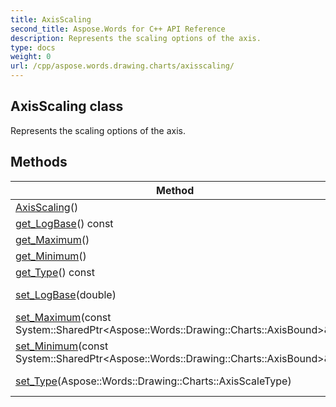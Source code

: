 ```yaml
---
title: AxisScaling
second_title: Aspose.Words for C++ API Reference
description: Represents the scaling options of the axis. 
type: docs
weight: 0
url: /cpp/aspose.words.drawing.charts/axisscaling/
---
```

## AxisScaling class


Represents the scaling options of the axis. 

## Methods

| Method | Description |
| --- | --- |
| [AxisScaling](./axisscaling/)() |  |
| [get_LogBase](./get_logbase/)() const | Gets or sets the logarithmic base for a logarithmic axis.  |
| [get_Maximum](./get_maximum/)() | Gets or sets the maximum value of the axis.  |
| [get_Minimum](./get_minimum/)() | Gets or sets minimum value of the axis.  |
| [get_Type](./get_type/)() const | Gets or sets scaling type of the axis.  |
| [set_LogBase](./set_logbase/)(double) | Setter for Aspose::Words::Drawing::Charts::AxisScaling::get_LogBase.  |
| [set_Maximum](./set_maximum/)(const System::SharedPtr\<Aspose::Words::Drawing::Charts::AxisBound\>\&) | Setter for Aspose::Words::Drawing::Charts::AxisScaling::get_Maximum.  |
| [set_Minimum](./set_minimum/)(const System::SharedPtr\<Aspose::Words::Drawing::Charts::AxisBound\>\&) | Setter for Aspose::Words::Drawing::Charts::AxisScaling::get_Minimum.  |
| [set_Type](./set_type/)(Aspose::Words::Drawing::Charts::AxisScaleType) | Setter for Aspose::Words::Drawing::Charts::AxisScaling::get_Type.  |
